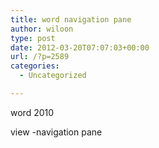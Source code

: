 ```yaml
---
title: word navigation pane
author: wiloon
type: post
date: 2012-03-20T07:07:03+00:00
url: /?p=2589
categories:
  - Uncategorized

---
```

word 2010

view -navigation pane